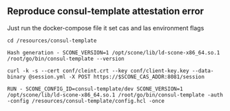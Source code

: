 
## Reproduce consul-template attestation error
Just run the docker-compose file it set cas and las environment flags

```
cd /resources/consul-template

Hash generation - SCONE_VERSION=1 /opt/scone/lib/ld-scone-x86_64.so.1 /root/go/bin/consul-template --version

curl -k -s --cert conf/cleint.crt --key conf/client-key.key --data-binary @session.yml -X POST https://$SCONE_CAS_ADDR:8081/session

RUN - SCONE_CONFIG_ID=consul-template/dev SCONE_VERSION=1 /opt/scone/lib/ld-scone-x86_64.so.1 /root/go/bin/consul-template -auth -config /resources/consul-template/config.hcl -once

```